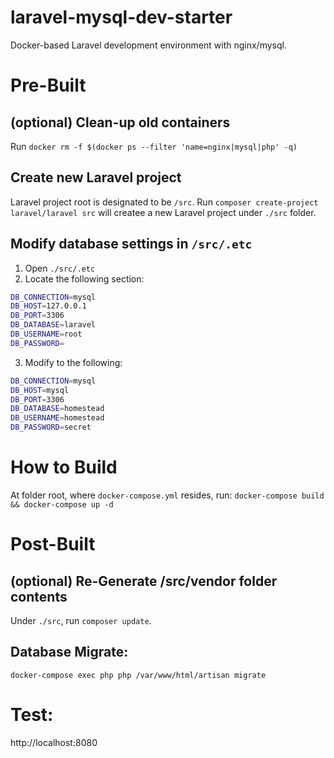 # laravel-mysql-dev-starter
Docker-based Laravel development environment with nginx/mysql.

# Pre-Built

## (optional) Clean-up old containers
Run `docker rm -f $(docker ps --filter 'name=nginx|mysql|php' -q)`

## Create new Laravel project
Laravel project root is designated to be `/src`.
Run `composer create-project laravel/laravel src` will createe a new Laravel project under `./src` folder.

## Modify database settings in `/src/.etc`
1. Open `./src/.etc`
2. Locate the following section:
```sh
DB_CONNECTION=mysql
DB_HOST=127.0.0.1
DB_PORT=3306
DB_DATABASE=laravel
DB_USERNAME=root
DB_PASSWORD=
```
3. Modify to the following:
```sh
DB_CONNECTION=mysql
DB_HOST=mysql
DB_PORT=3306
DB_DATABASE=homestead
DB_USERNAME=homestead
DB_PASSWORD=secret
```

# How to Build
At folder root, where `docker-compose.yml` resides, run:
`docker-compose build && docker-compose up -d`

# Post-Built

## (optional) Re-Generate /src/vendor folder contents
Under `./src`, run `composer update`.

## Database Migrate:
`docker-compose exec php php /var/www/html/artisan migrate`

# Test:
http://localhost:8080